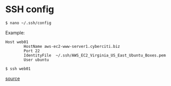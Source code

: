 # SSH config

```sh
$ nano ~/.ssh/config
```

Example:

```
Host web01
        HostName aws-ec2-www-server1.cyberciti.biz
        Port 22
        IdentityFile  ~/.ssh/AWS_EC2_Virginia_US_East_Ubuntu_Boxes.pem
        User ubuntu
```

```sh
$ ssh web01
```

[source](https://www.cyberciti.biz/faq/ubuntu-linux-install-openssh-server/)
